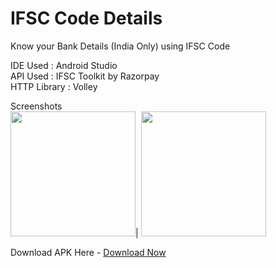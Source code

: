 # IFSC Code Details
Know your Bank Details (India Only) using IFSC Code

IDE Used : Android Studio<br>
API Used : IFSC Toolkit by Razorpay<br>
HTTP Library : Volley<br>

Screenshots<br>
<img src="https://user-images.githubusercontent.com/64088282/158986313-479c0a58-0c44-4147-a8d3-767c21fcd531.jpg" width="200">|
<img src="https://user-images.githubusercontent.com/64088282/158986292-ba4d80b5-1ac7-434a-adf9-c8b59f8f33bd.jpg" width="200">

Download APK Here - [Download Now](https://github.com/gnanendraprasadp/IFSCCodeDetails/releases/tag/1.0)
